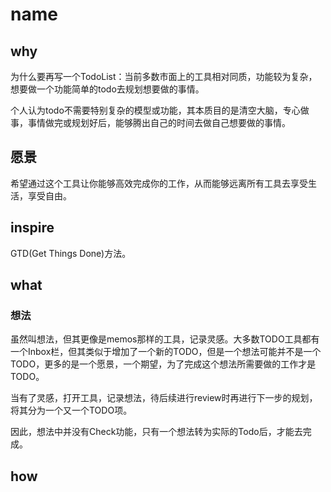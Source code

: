 # name

## why
为什么要再写一个TodoList：当前多数市面上的工具相对同质，功能较为复杂，想要做一个功能简单的todo去规划想要做的事情。

个人认为todo不需要特别复杂的模型或功能，其本质目的是清空大脑，专心做事，事情做完或规划好后，能够腾出自己的时间去做自己想要做的事情。

## 愿景
希望通过这个工具让你能够高效完成你的工作，从而能够远离所有工具去享受生活，享受自由。

## inspire
GTD(Get Things Done)方法。

## what

### 想法
虽然叫想法，但其更像是memos那样的工具，记录灵感。大多数TODO工具都有一个Inbox栏，但其类似于增加了一个新的TODO，但是一个想法可能并不是一个TODO，更多的是一个愿景，一个期望，为了完成这个想法所需要做的工作才是TODO。

当有了灵感，打开工具，记录想法，待后续进行review时再进行下一步的规划，将其分为一个又一个TODO项。

因此，想法中并没有Check功能，只有一个想法转为实际的Todo后，才能去完成。

## how

